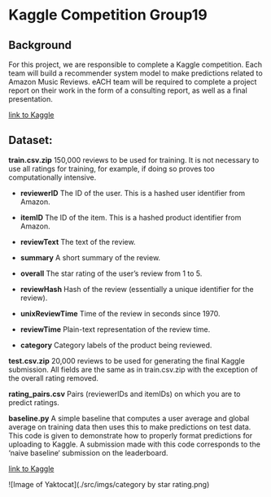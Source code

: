 # Kaggle Competition Group19

## Background

For this project, we are responsible to complete a Kaggle competition. Each team will build a recommender system model to make predictions related to Amazon Music Reviews. eACH team will be required to complete a project report on their work in the form of a consulting report, as well as a final presentation.

[link to Kaggle](https://www.kaggle.com/c/mie1624winter2021/)

## Dataset:

**train.csv.zip** 150,000 reviews to be used for training. It is not necessary to use all ratings for training, for example, if doing so proves too computationally intensive.

- **reviewerID** The ID of the user. This is a hashed user identifier from Amazon.

- **itemID** The ID of the item. This is a hashed product identifier from Amazon.

- **reviewText** The text of the review.

- **summary** A short summary of the review.

- **overall** The star rating of the user’s review from 1 to 5.

- **reviewHash** Hash of the review (essentially a unique identifier for the review).

- **unixReviewTime** Time of the review in seconds since 1970.

- **reviewTime** Plain-text representation of the review time.

- **category** Category labels of the product being reviewed.

**test.csv.zip** 20,000 reviews to be used for generating the final Kaggle submission. All fields are the same as in train.csv.zip with the exception of the overall rating removed.

**rating_pairs.csv** Pairs (reviewerIDs and itemIDs) on which you are to predict ratings.

**baseline.py** A simple baseline that computes a user average and global average on training data then uses this to make predictions on test data. This code is given to demonstrate how to properly format predictions for uploading to Kaggle. A submission made with this code corresponds to the ‘naive baseline‘ submission on the leaderboard.

[link to Kaggle](https://www.kaggle.com/c/mie1624winter2021/)

![Image of Yaktocat](./src/imgs/category by star rating.png)

